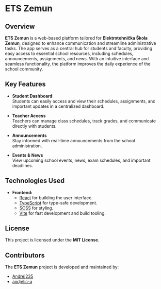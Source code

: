 # ETS Zemun

## Overview

**ETS Zemun** is a web-based platform tailored for **Elektrotehnička Škola Zemun**, designed to enhance communication and streamline administrative tasks. The app serves as a central hub for students and faculty, providing easy access to essential school resources, including schedules, announcements, assignments, and news. With an intuitive interface and seamless functionality, the platform improves the daily experience of the school community.

## Key Features

- **Student Dashboard**  
  Students can easily access and view their schedules, assignments, and important updates in a centralized dashboard.

- **Teacher Access**  
  Teachers can manage class schedules, track grades, and communicate directly with students.

- **Announcements**  
  Stay informed with real-time announcements from the school administration.

- **Events & News**  
  View upcoming school events, news, exam schedules, and important deadlines.

## Technologies Used

- **Frontend:**
  - [React](https://reactjs.org/) for building the user interface.
  - [TypeScript](https://www.typescriptlang.org/) for type-safe development.
  - [SCSS](https://sass-lang.com/) for styling.
  - [Vite](https://vitejs.dev/) for fast development and build tooling.

## License

This project is licensed under the **MIT License**.

## Contributors

The **ETS Zemun** project is developed and maintained by:
- [Andrej235](https://github.com/andrej235)
- [andjelic-a](https://github.com/andjelic-a)
